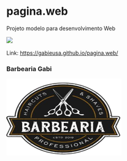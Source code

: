# pagina.web

Projeto modelo para desenvolvimento Web

<p align="lift">
  <a align="center" href="https://github.com/DenverCoder1/readme-typing-svg"><img src="https://readme-typing-svg.herokuapp.com?&font=IBM+Plex+Sans&color=778899&size=25&lines=Barbearia+Gabi" /></a>
</p>

Link: https://gabieusa.github.io/pagina.web/

### Barbearia Gabi

<img src="https://github.com/gabieusa/pagina.web/blob/master/images/logo.png"  width="300" height="200"/>


<div>
